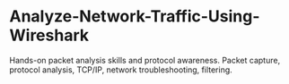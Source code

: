 # Analyze-Network-Traffic-Using-Wireshark
Hands-on packet analysis skills and protocol awareness. Packet capture, protocol analysis, TCP/IP, network troubleshooting, filtering.
